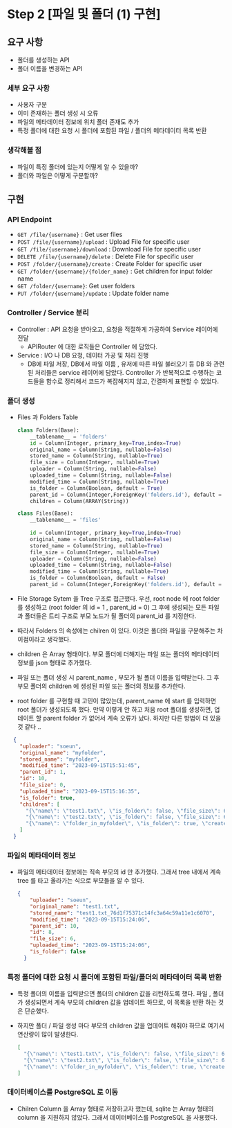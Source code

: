 # Step 2 [파일 및 폴더 (1) 구현]

## 요구 사항 
- 폴더를 생성하는 API
- 폴더 이름을 변경하는 API

### 세부 요구 사항
- 사용자 구분 
- 이미 존재하는 폴더 생성 시 오류 
- 파일의 메타데이터 정보에 위치 폴더 존재도 추가 
- 특정 폴더에 대한 요청 시 폴더에 포함된 파일 / 폴더의 메타데이터 목록 반환 

### 생각해볼 점 
- 파일이 특정 폴더에 있는지 어떻게 알 수 있을까?
- 폴더와 파일은 어떻게 구분할까?


## 구현 

### API Endpoint
- `GET /file/{username}` : Get user files
- `POST /file/{username}/upload` : Upload File for specific user
- `GET /file/{username}/download` : Download File for specific user
- `DELETE /file/{username}/delete` : Delete File for specific user
- `POST /folder/{username}/create` : Create Folder for specific user
- `GET /folder/{username}/{folder_name}` : Get children for input folder name 
- `GET /folder/{username}`: Get user folders
- `PUT /folder/{username}/update` : Update folder name

### Controller / Service 분리
- Controller : API 요청을 받아오고, 요청을 적절하게 가공하여 Service 레이어에 전달 
  - APIRouter 에 대한 로직들은 Controller 에 담았다. 
- Service : I/O 나 DB 요청, 데이터 가공 및 처리 진행 
  - DB에 파일 저장, DB에서 파일 이름 , 유저에 따른 파일 불러오기 등 DB 와 관련된 처리들은 service 레이어에 담았다. Controller 가 반복적으로 수행하는 코드들을 함수로 정리해서 코드가 복잡해지지 않고, 간결하게 표현할 수 있었다. 

### 폴더 생성

- Files 과 Folders Table 

    ```python
    class Folders(Base):
        __tablename__ = 'folders'
        id = Column(Integer, primary_key=True,index=True)
        original_name = Column(String, nullable=False)
        stored_name = Column(String, nullable=True)
        file_size = Column(Integer, nullable=True)
        uploader = Column(String, nullable=False)
        uploaded_time = Column(String, nullable=False)
        modified_time = Column(String, nullable=True)
        is_folder = Column(Boolean, default = True)
        parent_id = Column(Integer,ForeignKey('folders.id'), default = 1)
        children = Column(ARRAY(String))

    class Files(Base):
        __tablename__ = 'files'
        
        id = Column(Integer, primary_key=True,index=True)
        original_name = Column(String, nullable=False)
        stored_name = Column(String, nullable=True)
        file_size = Column(Integer, nullable=True)
        uploader = Column(String, nullable=False)
        uploaded_time = Column(String, nullable=False)
        modified_time = Column(String, nullable=True)
        is_folder = Column(Boolean, default = False)
        parent_id = Column(Integer,ForeignKey('folders.id'), default = 1)
    ```

- File Storage Sytem 을 Tree 구조로 접근했다. 우선, root node 에 root folder 를 생성하고 (root folder 의 id = 1 , parent_id = 0) 그 후에 생성되는 모든 파일과 폴더들은 트리 구조로 부모 노드가 될 폴더의 parent_id 를 지정한다. 
- 따라서 Folders 의 속성에는 chilren 이 있다. 이것은 폴더와 파일을 구분해주는 차이점이라고 생각했다. 
- children 은 Array 형태이다. 부모 폴더에 더해지는 파일 또는 폴더의 메타데이터 정보를 json 형태로 추가했다. 
- 파일 또는 폴더 생성 시 parent_name , 부모가 될 폴더 이름을 입력받는다. 그 후 부모 폴더의 children 에 생성된 파일 또는 폴더의 정보를 추가한다. 
- root folder 를 구현할 때 고민이 많았는데, parent_name 에 start 를 입력하면 root 폴더가 생성되도록 했다. 만약 이렇게 안 하고 처음 root 폴더를 생성하면, 업데이트 할 parent folder 가 없어서 계속 오류가 났다. 하지만 다른 방법이 더 있을 것 같다 .. 

```json
  {
    "uploader": "soeun",
    "original_name": "myfolder",
    "stored_name": "myfolder",
    "modified_time": "2023-09-15T15:51:45",
    "parent_id": 1,
    "id": 10,
    "file_size": 0,
    "uploaded_time": "2023-09-15T15:16:35",
    "is_folder": true,
    "children": [
      "{\"name\": \"test1.txt\", \"is_folder\": false, \"file_size\": 6, \"created_time\": \"2023-09-15T15:24:06\"}",
      "{\"name\": \"test2.txt\", \"is_folder\": false, \"file_size\": 6, \"created_time\": \"2023-09-15T15:24:06\"}",
      "{\"name\": \"folder_in_myfolder\", \"is_folder\": true, \"created_time\": \"2023-09-15T15:51:45\"}"
    ]
  }
```

### 파일의 메타데이터 정보
- 파일의 메타데이터 정보에는 직속 부모의 id 만 추가했다. 그래서 tree 내에서 계속 tree 를 타고 올라가는 식으로 부모들을 알 수 있다. 

  ```json
  {
      "uploader": "soeun",
      "original_name": "test1.txt",
      "stored_name": "test1.txt_76d1f75371c14fc3a64c59a11e1c6070",
      "modified_time": "2023-09-15T15:24:06",
      "parent_id": 10,
      "id": 8,
      "file_size": 6,
      "uploaded_time": "2023-09-15T15:24:06",
      "is_folder": false
    }
  ```

### 특정 폴더에 대한 요청 시 폴더에 포함된 파일/폴더의 메타데이터 목록 반환
- 특정 폴더의 이름을 입력받으면 폴더의 children 값을 리턴하도록 했다. 파일 , 폴더가 생성되면서 계속 부모의 children 값을 업데이트 하므로, 이 목록을 반환 하는 것은 단순했다.
- 하지만 폴더 / 파일 생성 마다 부모의 children 값을 업데이트 해줘야 하므로 여기서 연산량이 많이 발생한다. 

  ```json
  [
    "{\"name\": \"test1.txt\", \"is_folder\": false, \"file_size\": 6, \"created_time\": \"2023-09-15T15:24:06\"}",
    "{\"name\": \"test2.txt\", \"is_folder\": false, \"file_size\": 6, \"created_time\": \"2023-09-15T15:24:06\"}",
    "{\"name\": \"folder_in_myfolder\", \"is_folder\": true, \"created_time\": \"2023-09-15T15:51:45\"}"
  ]
  ```

### 데이터베이스를 PostgreSQL 로 이동
- Chilren Column 을 Array 형태로 저장하고자 했는데, sqlite 는 Array 형태의 column 을 지원하지 않았다. 그래서 데이터베이스를 PostgreSQL 을 사용했다. 
